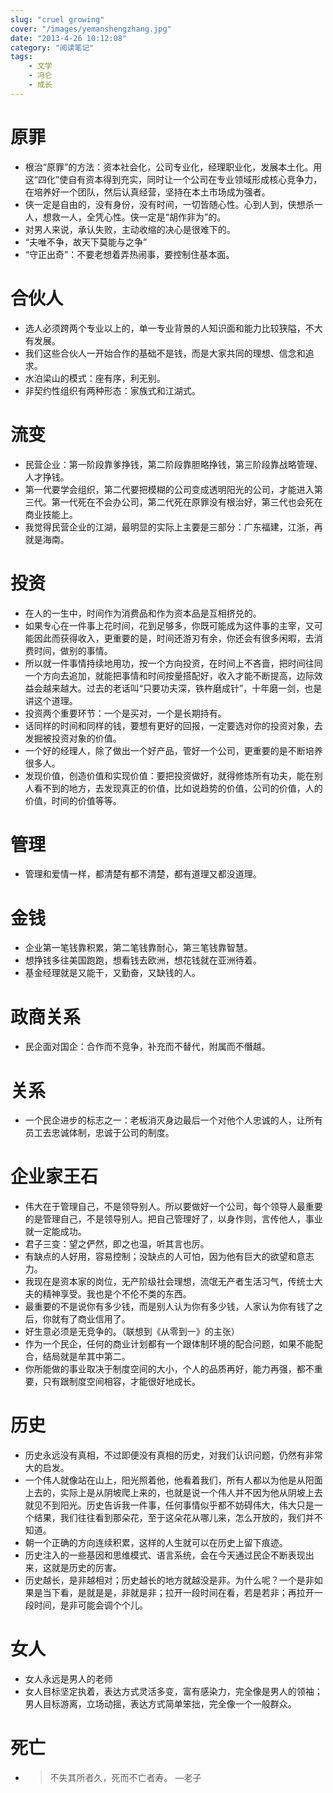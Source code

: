 ```yaml
---
slug: "cruel growing"
cover: "/images/yemanshengzhang.jpg"
date: "2013-4-26 10:12:08"
category: "阅读笔记"
tags:
    - 文学
    - 冯仑
    - 成长
---
```

# 原罪

- 根治“原罪”的方法：资本社会化，公司专业化，经理职业化，发展本土化。用这“四化”使自有资本得到充实，同时让一个公司在专业领域形成核心竞争力，在培养好一个团队，然后认真经营，坚持在本土市场成为强者。
- 侠一定是自由的，没有身份，没有时间，一切皆随心性。心到人到，侠想杀一人，想救一人，全凭心性。侠一定是“胡作非为”的。
- 对男人来说，承认失败，主动收缩的决心是很难下的。
- “夫唯不争，故天下莫能与之争”
- “守正出奇”：不要老想着弄热闹事，要控制住基本面。

# 合伙人

- 选人必须跨两个专业以上的，单一专业背景的人知识面和能力比较狭隘，不大有发展。
- 我们这些合伙人一开始合作的基础不是钱，而是大家共同的理想、信念和追求。
- 水泊梁山的模式：座有序，利无别。
- 非契约性组织有两种形态：家族式和江湖式。

# 流变

- 民营企业：第一阶段靠爹挣钱，第二阶段靠胆略挣钱，第三阶段靠战略管理、人才挣钱。
- 第一代要学会组织，第二代要把模糊的公司变成透明阳光的公司，才能进入第三代。第一代死在不会办公司，第二代死在原罪没有根治好，第三代也会死在商业技能上。
- 我觉得民营企业的江湖，最明显的实际上主要是三部分：广东福建，江浙，再就是海南。

# 投资

- 在人的一生中，时间作为消费品和作为资本品是互相挤兑的。
- 如果专心在一件事上花时间，花到足够多，你既可能成为这件事的主宰，又可能因此而获得收入，更重要的是，时间还游刃有余，你还会有很多闲暇，去消费时间，做别的事情。
- 所以就一件事情持续地用功，按一个方向投资，在时间上不吝啬，把时间往同一个方向去追加，就能把事情和时间按量搭配好，收入才能不断提高，边际效益会越来越大。过去的老话叫“只要功夫深，铁杵磨成针”，十年磨一剑，也是讲这个道理。
- 投资两个重要环节：一个是买对，一个是长期持有。
- 话同样的时间和同样的钱，要想有更好的回报，一定要选对你的投资对象，去发掘被投资对象的价值。
- 一个好的经理人，除了做出一个好产品，管好一个公司，更重要的是不断培养很多人。
- 发现价值，创造价值和实现价值：要把投资做好，就得修炼所有功夫，能在别人看不到的地方，去发现真正的价值，比如说趋势的价值，公司的价值，人的价值，时间的价值等等。

# 管理

- 管理和爱情一样，都清楚有都不清楚，都有道理又都没道理。



# 金钱

- 企业第一笔钱靠积累，第二笔钱靠耐心，第三笔钱靠智慧。
- 想挣钱多往美国跑跑，想看钱去欧洲，想花钱就在亚洲待着。
- 基金经理就是又能干，又勤奋，又缺钱的人。

# 政商关系

- 民企面对国企：合作而不竞争，补充而不替代，附属而不僭越。

# 关系

- 一个民企进步的标志之一：老板消灭身边最后一个对他个人忠诚的人，让所有员工去忠诚体制，忠诚于公司的制度。

# 企业家王石

- 伟大在于管理自己，不是领导别人。所以要做好一个公司，每个领导人最重要的是管理自己，不是领导别人。把自己管理好了，以身作则，言传他人，事业就一定能成功。
- 君子三变：望之俨然，即之也温，听其言也厉。
- 有缺点的人好用，容易控制；没缺点的人可怕，因为他有巨大的欲望和意志力。
- 我现在是资本家的岗位，无产阶级社会理想，流氓无产者生活习气，传统士大夫的精神享受。我也是个不伦不类的东西。
- 最重要的不是说你有多少钱，而是别人认为你有多少钱，人家认为你有钱了之后，你就有了商业信用了。
- 好生意必须是无竞争的。（联想到《从零到一》的主张）
- 作为一个民企，任何的商业计划都有一个跟体制环境的配合问题，如果不能配合，结局就是牟其中第二。
- 你所能做的事业取决于制度空间的大小，个人的品质再好，能力再强，都不重要，只有跟制度空间相容，才能很好地成长。

# 历史

- 历史永远没有真相，不过即便没有真相的历史，对我们认识问题，仍然有非常大的启发。
- 一个伟人就像站在山上，阳光照着他，他看着我们，所有人都以为他是从阳面上去的，实际上是从阴坡爬上来的，也就是说一个伟人并不因为他从阴坡上去就见不到阳光。历史告诉我一件事，任何事情似乎都不妨碍伟大，伟大只是一个结果，我们往往看到那朵花，至于这朵花从哪儿来，怎么开放的，我们并不知道。
- 朝一个正确的方向连续积累，这样的人生就可以在历史上留下痕迹。
- 历史注入的一些基因和思维模式、语言系统，会在今天通过民企不断表现出来，这就是历史的厉害。
- 历史越长，是非越相对；历史越长的地方就越没是非。为什么呢？一个是非如果是当下看，是就是是，非就是非；拉开一段时间在看，若是若非；再拉开一段时间，是非可能会调个个儿。

# 女人

- 女人永远是男人的老师
- 女人目标坚定执着，表达方式灵活多变，富有感染力，完全像是男人的领袖；男人目标游离，立场动摇，表达方式简单笨拙，完全像一个一般群众。

# 死亡

- > 不失其所者久，死而不亡者寿。           —老子